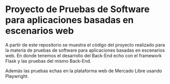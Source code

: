 # Proyecto de Pruebas de Software para aplicaciones basadas en escenarios web

A partir de este repositorio se muestra el código del proyecto realizado para la materia de pruebas de software para aplicaciones basadas en escenarios web. En donde tenemos el desarrollo del Back-End echo con el framework Flask y las pruebas del mismo Back-End.

Además las pruebas echas en la plataforma web de Mercado Libre usando Playwright.
